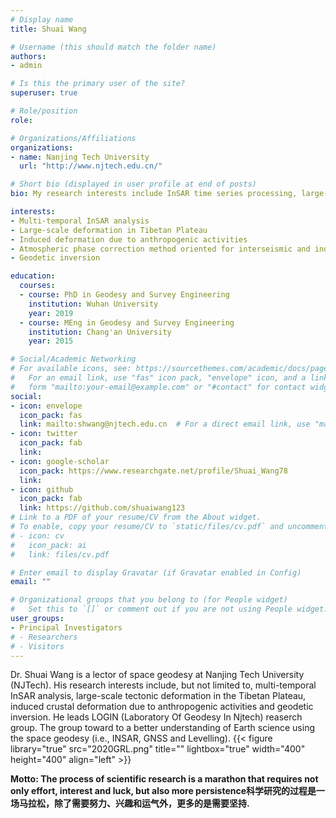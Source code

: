 ```yaml
---
# Display name
title: Shuai Wang

# Username (this should match the folder name)
authors:
- admin

# Is this the primary user of the site?
superuser: true

# Role/position
role:

# Organizations/Affiliations
organizations:
- name: Nanjing Tech University
  url: "http://www.njtech.edu.cn/"

# Short bio (displayed in user profile at end of posts)
bio: My research interests include InSAR time series processing, large-scale tectonic deformation, tectonic geodesy, induced deformation, geodetic inversion.

interests:
- Multi-temporal InSAR analysis
- Large-scale deformation in Tibetan Plateau
- Induced deformation due to anthropogenic activities 
- Atmospheric phase correction method oriented for interseismic and induced deformation
- Geodetic inversion

education:
  courses:
  - course: PhD in Geodesy and Survey Engineering
    institution: Wuhan University
    year: 2019
  - course: MEng in Geodesy and Survey Engineering
    institution: Chang'an University
    year: 2015

# Social/Academic Networking
# For available icons, see: https://sourcethemes.com/academic/docs/page-builder/#icons
#   For an email link, use "fas" icon pack, "envelope" icon, and a link in the
#   form "mailto:your-email@example.com" or "#contact" for contact widget.
social:
- icon: envelope
  icon_pack: fas
  link: mailto:shwang@njtech.edu.cn  # For a direct email link, use "mailto:test@example.org".
- icon: twitter
  icon_pack: fab
  link: 
- icon: google-scholar
  icon_pack: https://www.researchgate.net/profile/Shuai_Wang78
  link: 
- icon: github
  icon_pack: fab
  link: https://github.com/shuaiwang123
# Link to a PDF of your resume/CV from the About widget.
# To enable, copy your resume/CV to `static/files/cv.pdf` and uncomment the lines below.
# - icon: cv
#   icon_pack: ai
#   link: files/cv.pdf

# Enter email to display Gravatar (if Gravatar enabled in Config)
email: ""

# Organizational groups that you belong to (for People widget)
#   Set this to `[]` or comment out if you are not using People widget.
user_groups:
- Principal Investigators
# - Researchers
# - Visitors
---
```


Dr. Shuai Wang is a lector of space geodesy at Nanjing Tech University (NJTech). His research interests include, but not limited to, multi-temporal InSAR analysis, large-scale tectonic deformation in the Tibetan Plateau, induced crustal deformation due to anthropogenic activities and geodetic inversion. He leads LOGIN (Laboratory Of Geodesy In Njtech) reaserch group. The group toward to a better understanding of Earth science using the space geodesy (i.e., INSAR, GNSS and Levelling). 
{{< figure library="true" src="2020GRL.png" title="" lightbox="true" width="400" height="400" align="left" >}}


**Motto: The process of scientific research is a marathon that requires not only effort, interest and luck, but also more persistence科学研究的过程是一场马拉松，除了需要努力、兴趣和运气外，更多的是需要坚持.**



